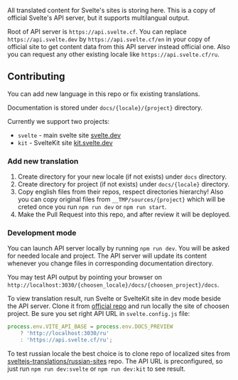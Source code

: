 All translated content for Svelte's sites is storing here. This is a copy of official Svelte's API server, but it supports multilangual output.

Root of API server is `https://api.svelte.cf`. You can replace `https://api.svelte.dev` by `https://api.svelte.cf/en` in your copy of official site to get content data from this API server instead official one. Also you can request any other existing locale like `https://api.svelte.cf/ru`.

## Contributing

You can add new language in this repo or fix existing translations.

Documentation is stored under `docs/{locale}/{project}` directory. 

Currently we support two projects:
* `svelte` - main svelte site [svelte.dev](https://svelte.dev)
* `kit` - SvelteKit site [kit.svelte.dev](https://kit.svelte.dev)

### Add new translation

1. Create directory for your new locale (if not exists) under `docs` directory.
2. Create directory for project (if not exists) under `docs/{locale}` directory.
3. Copy english files from their repos, respect directories hierarchy! Also you can copy original files from `__TMP/sources/{project}` which will be creted once you run `npm run dev` or `npm run start`.
4. Make the Pull Request into this repo, and after review it will be deployed.

### Development mode

You can launch API server locally by running `npm run dev`. You will be asked for needed locale and project. The API server will update its content whenever you change files in corresponding documentation directory.

You may test API output by pointing your browser on `http://localhost:3030/{choosen_locale}/docs/{choosen_project}/docs`.

To view translation result, run Svelte or SvelteKit site in dev mode beside the API server.  Clone it from [official repo](https://github.com/sveltejs/sites) and run locally the site of choosen project. Be sure you set right API URL in `svelte.config.js` file:

```js
process.env.VITE_API_BASE = process.env.DOCS_PREVIEW
	? 'http://localhost:3030/ru'
	: 'https://api.svelte.cf/ru';

```

To test russian locale the best choice is to clone repo of localized sites from [sveltejs-translations/russian-sites](https://github.com/sveltejs-translations/russian-sites) repo. The API URL is preconfigured, so just run `npm run dev:svelte` or `npm run dev:kit` to see result.